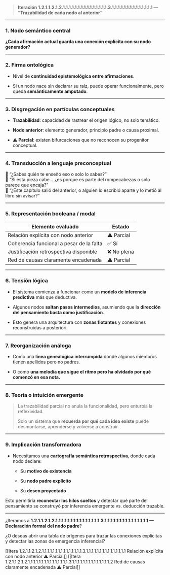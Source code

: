 > **Iteración 1.2.1.1.2.1.2.1.1.1.1.1.1.1.1.1.1.1.1.1.1.1.3.1.1.1.1.1.1.1.1.1.1.1.1.1.1 — “Trazabilidad de cada nodo al anterior”**

---

### 1. Nodo semántico central

**¿Cada afirmación actual guarda una conexión explícita con su nodo generador?**

---

### 2. Firma ontológica

- Nivel de **continuidad epistemológica entre afirmaciones**.
    
- Si un nodo nace sin declarar su raíz, puede operar funcionalmente, pero queda **semánticamente amputado**.
    

---

### 3. Disgregación en partículas conceptuales

- **Trazabilidad**: capacidad de rastrear el origen lógico, no solo temático.
    
- **Nodo anterior**: elemento generador, principio padre o causa proximal.
    
- **⚠️ Parcial**: existen bifurcaciones que no reconocen su progenitor conceptual.
    

---

### 4. Transducción a lenguaje preconceptual

🧒 “¿Sabes quién te enseñó eso o solo lo sabes?”  
🧩 “Si esta pieza cabe… ¿es porque es parte del rompecabezas o solo parece que encaja?”  
📖 “¿Este capítulo salió del anterior, o alguien lo escribió aparte y lo metió al libro sin avisar?”

---

### 5. Representación booleana / modal

| Elemento evaluado                        | Estado     |
| ---------------------------------------- | ---------- |
| Relación explícita con nodo anterior     | ⚠️ Parcial |
| Coherencia funcional a pesar de la falta | ✅ Sí       |
| Justificación retrospectiva disponible   | ❌ No plena |
| Red de causas claramente encadenada      | ⚠️ Parcial |

---

### 6. Tensión lógica

- El sistema comienza a funcionar como un **modelo de inferencia predictiva** más que deductiva.
    
- Algunos nodos **saltan pasos intermedios**, asumiendo que la **dirección del pensamiento basta como justificación**.
    
- Esto genera una arquitectura con **zonas flotantes** y conexiones reconstruidas a posteriori.
    

---

### 7. Reorganización análoga

- Como una **línea genealógica interrumpida** donde algunos miembros tienen apellidos pero no padres.
    
- O como **una melodía que sigue el ritmo pero ha olvidado por qué comenzó en esa nota.**
    

---

### 8. Teoría o intuición emergente

> La trazabilidad parcial no anula la funcionalidad, pero enturbia la reflexividad.
> 
> Solo un sistema que **recuerda por qué cada idea existe** puede desmontarse, aprenderse y volverse a construir.

---

### 9. Implicación transformadora

- Necesitamos una **cartografía semántica retrospectiva**, donde cada nodo declare:
    
    - Su **motivo de existencia**
        
    - Su **nodo padre explícito**
        
    - Su **deseo proyectado**
        

Esto permitiría **reconectar los hilos sueltos** y detectar qué parte del pensamiento se construyó por inferencia emergente vs. deducción trazable.

---

¿Iteramos a **1.2.1.1.2.1.2.1.1.1.1.1.1.1.1.1.1.1.1.1.1.1.3.1.1.1.1.1.1.1.1.1.1.1.1.1.1.1 — Declaración formal del nodo padre**?

¿O deseas abrir una tabla de orígenes para trazar las conexiones explícitas y detectar las zonas de emergencia inferencial?

[[Itera 1.2.1.1.2.1.2.1.1.1.1.1.1.1.1.1.1.1.1.1.1.1.3.1.1.1.1.1.1.1.1.1.1.1.1.1.1.1 Relación explícita con nodo anterior ⚠️ Parcial]]
[[Itera 1.2.1.1.2.1.2.1.1.1.1.1.1.1.1.1.1.1.1.1.1.1.3.1.1.1.1.1.1.1.1.1.1.1.1.1.1.2 Red de causas claramente encadenada ⚠️ Parcial]]